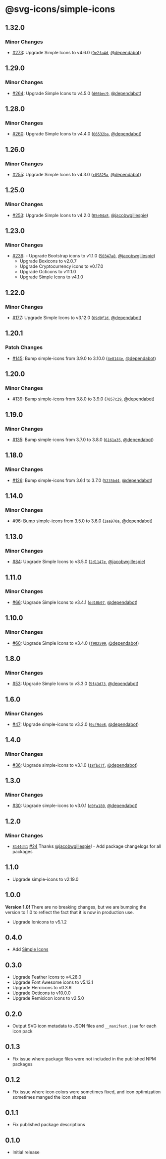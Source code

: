 # @svg-icons/simple-icons

## 1.32.0

### Minor Changes

- [#273](https://github.com/svg-icons/svg-icons/pull/273): Upgrade Simple Icons to v4.6.0 ([`9e2fa4d`](https://github.com/svg-icons/svg-icons/commit/9e2fa4d0be074bae5045fca27777c9c7e395d52b), [@dependabot](https://github.com/apps/dependabot))

## 1.29.0

### Minor Changes

- [#264](https://github.com/svg-icons/svg-icons/pull/264): Upgrade Simple Icons to v4.5.0 ([`d66bec9`](https://github.com/svg-icons/svg-icons/commit/d66bec9c3cfa22e8ff28b3ddd8968b6bb46fc6c3), [@dependabot](https://github.com/apps/dependabot))

## 1.28.0

### Minor Changes

- [#260](https://github.com/svg-icons/svg-icons/pull/260): Upgrade Simple Icons to v4.4.0 ([`06532ba`](https://github.com/svg-icons/svg-icons/commit/06532baf1b06c2b611707da059e04012ef1f968f), [@dependabot](https://github.com/apps/dependabot))

## 1.26.0

### Minor Changes

- [#255](https://github.com/svg-icons/svg-icons/pull/255): Upgrade Simple Icons to v4.3.0 ([`c89825a`](https://github.com/svg-icons/svg-icons/commit/c89825a8362c26b3bcb345244660326de50fabf9), [@dependabot](https://github.com/apps/dependabot))

## 1.25.0

### Minor Changes

- [#253](https://github.com/svg-icons/svg-icons/pull/253): Upgrade Simple Icons to v4.2.0 ([`05e04a8`](https://github.com/svg-icons/svg-icons/commit/05e04a893839d6e8f9d05574fde56a373631ef83), [@jacobwgillespie](https://github.com/jacobwgillespie))

## 1.23.0

### Minor Changes

- [#236](https://github.com/svg-icons/svg-icons/pull/236): - Upgrade Bootstrap icons to v1.1.0 ([`50347a8`](https://github.com/svg-icons/svg-icons/commit/50347a840679e1c94b80cbc86d0097a4470dba0e), [@jacobwgillespie](https://github.com/jacobwgillespie))
  - Upgrade Boxicons to v2.0.7
  - Upgrade Cryptocurrency icons to v0.17.0
  - Upgrade Octicons to v11.1.0
  - Upgrade Simple Icons to v4.1.0

## 1.22.0

### Minor Changes

- [#177](https://github.com/svg-icons/svg-icons/pull/177): Upgrade Simple Icons to v3.12.0 ([`09d0f1d`](https://github.com/svg-icons/svg-icons/commit/09d0f1d99ea44cf78fefdb31bc758e7a942a6b0c), [@dependabot](https://github.com/apps/dependabot))

## 1.20.1

### Patch Changes

- [#145](https://github.com/svg-icons/svg-icons/pull/145): Bump simple-icons from 3.9.0 to 3.10.0 ([`4e8144e`](https://github.com/svg-icons/svg-icons/commit/4e8144e307d6c710897fe3195c548ef96d797a28), [@dependabot](https://github.com/apps/dependabot))

## 1.20.0

### Minor Changes

- [#139](https://github.com/svg-icons/svg-icons/pull/139): Bump simple-icons from 3.8.0 to 3.9.0 ([`7057c29`](https://github.com/svg-icons/svg-icons/commit/7057c297c1303a6c1c435cc6d9dc8ac9f8bf3fe8), [@dependabot](https://github.com/apps/dependabot))

## 1.19.0

### Minor Changes

- [#135](https://github.com/svg-icons/svg-icons/pull/135): Bump simple-icons from 3.7.0 to 3.8.0 ([`6161a35`](https://github.com/svg-icons/svg-icons/commit/6161a3532cda7d36a1fed6b40ca5d6e3de4f33d1), [@dependabot](https://github.com/apps/dependabot))

## 1.18.0

### Minor Changes

- [#126](https://github.com/svg-icons/svg-icons/pull/126): Bump simple-icons from 3.6.1 to 3.7.0 ([`5235bd4`](https://github.com/svg-icons/svg-icons/commit/5235bd430a11206e158842ae72995cd3ebceea2a), [@dependabot](https://github.com/apps/dependabot))

## 1.14.0

### Minor Changes

- [#96](https://github.com/svg-icons/svg-icons/pull/96): Bump simple-icons from 3.5.0 to 3.6.0 ([`1aa970a`](https://github.com/svg-icons/svg-icons/commit/1aa970a426498bacff28cf3c9bbdd85286546e09), [@dependabot](https://github.com/apps/dependabot))

## 1.13.0

### Minor Changes

- [#84](https://github.com/svg-icons/svg-icons/pull/84): Upgrade Simple Icons to v3.5.0 ([`2d1147e`](https://github.com/svg-icons/svg-icons/commit/2d1147ed7484836fe34ef4a5eb3a955c7399aceb), [@jacobwgillespie](https://github.com/jacobwgillespie))

## 1.11.0

### Minor Changes

- [#66](https://github.com/svg-icons/svg-icons/pull/66): Upgrade Simple Icons to v3.4.1 ([`dd10b07`](https://github.com/svg-icons/svg-icons/commit/dd10b07621e12a22526cba74280852205a7e2145), [@dependabot](https://github.com/apps/dependabot))

## 1.10.0

### Minor Changes

- [#60](https://github.com/svg-icons/svg-icons/pull/60): Upgrade Simple Icons to v3.4.0 ([`f902599`](https://github.com/svg-icons/svg-icons/commit/f902599a1ce6be48ba2411905e8374a22d448361), [@dependabot](https://github.com/apps/dependabot))

## 1.8.0

### Minor Changes

- [#53](https://github.com/svg-icons/svg-icons/pull/53): Upgrade Simple Icons to v3.3.0 ([`5f43d73`](https://github.com/svg-icons/svg-icons/commit/5f43d73e6b3340f949ac5191a0b12c27d9ce1783), [@dependabot](https://github.com/apps/dependabot))

## 1.6.0

### Minor Changes

- [#47](https://github.com/svg-icons/svg-icons/pull/47): Upgrade simple-icons to v3.2.0 ([`0cf9de8`](https://github.com/svg-icons/svg-icons/commit/0cf9de82b48aa4d938c3cd139480bf4d7ae893c0), [@dependabot](https://github.com/apps/dependabot))

## 1.4.0

### Minor Changes

- [#36](https://github.com/svg-icons/svg-icons/pull/36): Upgrade simple-icons to v3.1.0 ([`18fbd7f`](https://github.com/svg-icons/svg-icons/commit/18fbd7f6c6b86d9148be87ab8887dfdccf1ff8a5), [@dependabot](https://github.com/apps/dependabot))

## 1.3.0

### Minor Changes

- [#30](https://github.com/svg-icons/svg-icons/pull/30): Upgrade simple-icons to v3.0.1 ([`d0fa180`](https://github.com/svg-icons/svg-icons/commit/d0fa180cc7e050e4709b01ccd6932809d891c917), [@dependabot](https://github.com/apps/dependabot))

## 1.2.0

### Minor Changes

- [`8144d41`](https://github.com/svg-icons/svg-icons/commit/8144d4179577a00a911f97f3841aa4efcced78b1) [#24](https://github.com/svg-icons/svg-icons/pull/24) Thanks [@jacobwgillespie](https://github.com/jacobwgillespie)! - Add package changelogs for all packages

## 1.1.0

- Upgrade simple-icons to v2.19.0

## 1.0.0

**Version 1.0!** There are no breaking changes, but we are bumping the version to 1.0 to reflect the fact that it is now in production use.

- Upgrade Ionicons to v5.1.2

## 0.4.0

- Add [Simple Icons](https://github.com/simple-icons/simple-icons)

## 0.3.0

- Upgrade Feather Icons to v4.28.0
- Upgrade Font Awesome icons to v5.13.1
- Upgrade Heroicons to v0.3.6
- Upgrade Octicons to v10.0.0
- Upgrade Remixicon icons to v2.5.0

## 0.2.0

- Output SVG icon metadata to JSON files and `__manifest.json` for each icon pack

## 0.1.3

- Fix issue where package files were not included in the published NPM packages

## 0.1.2

- Fix issue where icon colors were sometimes fixed, and icon optimization sometimes manged the icon shapes

## 0.1.1

- Fix published package descriptions

## 0.1.0

- Initial release
